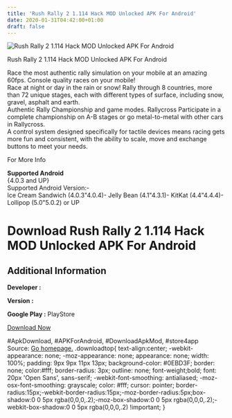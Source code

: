```yaml
---
title: 'Rush Rally 2 1.114 Hack MOD Unlocked APK For Android'
date: 2020-01-31T04:42:00+01:00
draft: false
---
```


![Rush Rally 2 1.114 Hack MOD Unlocked APK For Android](https://i2.wp.com/apkhome.net/wp-content/uploads/2017/05/Rush-Rally-2-1.114.png "Rush Rally 2 1.114 Hack MOD Unlocked APK For Android")

  

Rush Rally 2 1.114 Hack MOD Unlocked APK For Android

Race the most authentic rally simulation on your mobile at an amazing 60fps. Console quality races on your mobile!  
Race at night or day in the rain or snow! Rally through 8 countries, more than 72 unique stages, each with different types of surface, including snow, gravel, asphalt and earth.  
Authentic Rally Championship and game modes. Rallycross Participate in a complete championship on A-B stages or go metal-to-metal with other cars in Rallycross.  
A control system designed specifically for tactile devices means racing gets more fun and consistent, with the ability to scale, move and exchange buttons to meet your needs.

For More Info

**Supported Android**  
{4.0.3 and UP}  
Supported Android Version:-  
Ice Cream Sandwich (4.0.3"4.0.4)- Jelly Bean (4.1"4.3.1)- KitKat (4.4"4.4.4)- Lollipop (5.0"5.0.2) or UP

Download Rush Rally 2 1.114 Hack MOD Unlocked APK For Android
=============================================================

Additional Information
----------------------

**Developer :**

**Version :**

**Google Play :** PlayStore

  

[Download Now](https://store4app.co/post/rush-rally-2-1-114-hack-mod-unlocked-apk-for-android_1573670994)

  
#ApkDownload, #APKForAndroid, #DownloadApkMod, #store4app  
Source: [Go homepage.](https://store4app.co/post/rush-rally-2-1-114-hack-mod-unlocked-apk-for-android_1573670994) .downloadtop{ text-align:center; -webkit-appearance: none; -moz-appearance: none; appearance: none; width: 100%; padding: 9px 9px 11px 13px; background-color: #0EBD3F; border: none; color:#fff; border-radius: 3px; outline: none; font-weight;bold; font: 20px 'Open Sans', sans-serif; -webkit-font-smoothing: antialiased; -moz-osx-font-smoothing: grayscale; color: #fff; cursor: pointer; border-radius:15px;-webkit-border-radius:15px;-moz-border-radius:5px;box-shadow:0 0 5px rgba(0,0,0,.2);-moz-box-shadow:0 0 5px rgba(0,0,0,.2);-webkit-box-shadow:0 0 5px rgba(0,0,0,.2) !important; }